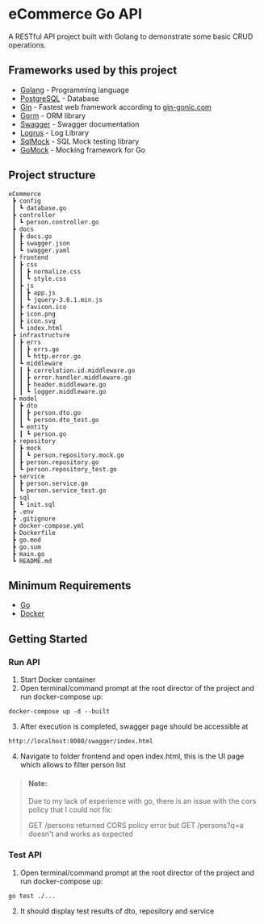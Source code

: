 # eCommerce Go API

A RESTful API project built with Golang to demonstrate some basic CRUD operations.

## Frameworks used by this project

- [Golang](https://go.dev/) - Programming language
- [PostgreSQL](https://www.postgresql.org/) - Database
- [Gin](https://pkg.go.dev/github.com/gin-gonic/gin) - Fastest web framework according to [gin-gonic.com](https://gin-gonic.com/docs/benchmarks)
- [Gorm](https://gorm.io/) - ORM library
- [Swagger](https://github.com/swaggo/gin-swagger) - Swagger documentation
- [Logrus](https://github.com/sirupsen/logrus) - Log Library
- [SqlMock](https://github.com/DATA-DOG/go-sqlmock) - SQL Mock testing library
- [GoMock](https://github.com/golang/mock) - Mocking framework for Go

## Project structure

```
eCommerce
 ┣ config
 ┃ ┗ database.go
 ┣ controller
 ┃ ┗ person.controller.go
 ┣ docs
 ┃ ┣ docs.go
 ┃ ┣ swagger.json
 ┃ ┗ swagger.yaml
 ┣ frontend
 ┃ ┣ css
 ┃ ┃ ┣ normalize.css
 ┃ ┃ ┗ style.css
 ┃ ┣ js
 ┃ ┃ ┣ app.js
 ┃ ┃ ┗ jquery-3.6.1.min.js
 ┃ ┣ favicon.ico
 ┃ ┣ icon.png
 ┃ ┣ icon.svg
 ┃ ┗ index.html
 ┣ infrastructure
 ┃ ┣ errs
 ┃ ┃ ┣ errs.go
 ┃ ┃ ┗ http.error.go
 ┃ ┗ middleware
 ┃ ┃ ┣ correlation.id.middleware.go
 ┃ ┃ ┣ error.handler.middleware.go
 ┃ ┃ ┣ header.middleware.go
 ┃ ┃ ┗ logger.middleware.go
 ┣ model
 ┃ ┣ dto
 ┃ ┃ ┣ person.dto.go
 ┃ ┃ ┗ person.dto_test.go
 ┃ ┗ entity
 ┃ ┃ ┗ person.go
 ┣ repository
 ┃ ┣ mock
 ┃ ┃ ┗ person.repository.mock.go
 ┃ ┣ person.repository.go
 ┃ ┗ person.repository_test.go
 ┣ service
 ┃ ┣ person.service.go
 ┃ ┗ person.service_test.go
 ┣ sql
 ┃ ┗ init.sql
 ┣ .env
 ┣ .gitignore
 ┣ docker-compose.yml
 ┣ Dockerfile
 ┣ go.mod
 ┣ go.sum
 ┣ main.go
 ┗ README.md
```

## Minimum Requirements

- [Go](https://go.dev/doc/install)
- [Docker](https://docs.docker.com/engine/install/)

## Getting Started

### Run API

1. Start Docker container
2. Open terminal/command prompt at the root director of the project and run docker-compose up:

```shell
docker-compose up -d --built
```
3. After execution is completed, swagger page should be accessible at

```http
http://localhost:8080/swagger/index.html
```
4. Navigate to folder frontend and open index.html, this is the UI page which allows to filter person list

> #### Note:
>
> Due to my lack of experience with go, there is an issue with the cors policy that I could not fix:
>
> GET /persons returned CORS policy error but GET /persons?q=a doesn't and works as expected

### Test API

1. Open terminal/command prompt at the root director of the project and run docker-compose up:

```shell
go test ./...
```
2. It should display test results of dto, repository and service